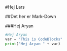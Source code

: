 #Hej Lars

##Det her er Mark-Down

###Hej Aryan

```python
#Hej Aryan
var = "This is CodeBlocks"
print("Hej Aryan " + var)
```

